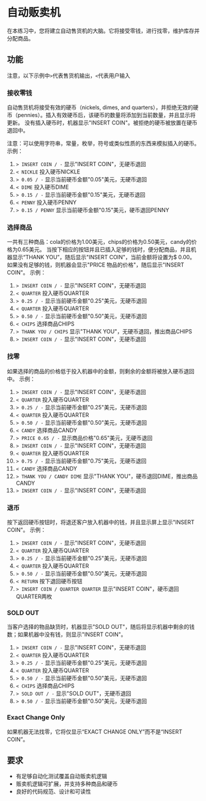 # 自动贩卖机
在本练习中，您将建立自动售货机的大脑。它将接受零钱，进行找零，维护库存并分配商品。

## 功能
注意，以下示例中`>`代表售货机输出，`<`代表用户输入

### 接收零钱
自动售货机将接受有效的硬币（nickels, dimes, and quarters），并拒绝无效的硬币（pennies）。插入有效硬币后，该硬币的数量将添加到当前数量，并且显示将更新。
没有插入硬币时，机器显示"INSERT COIN"。被拒绝的硬币被放置在硬币退回中。

注意：可以使用字符串，常量，枚举，符号或类似性质的东西来模拟插入的硬币。示例：
1. `> INSERT COIN / -` 显示"INSERT COIN"，无硬币退回
1. `< NICKLE` 投入硬币NICKLE
1. `> 0.05 / -` 显示当前硬币金额"0.05"美元，无硬币退回
1. `< DIME` 投入硬币DIME
1. `> 0.15 / -` 显示当前硬币金额"0.15"美元，无硬币退回
1. `< PENNY` 投入硬币PENNY
1. `> 0.15 / PENNY` 显示当前硬币金额"0.15"美元，硬币退回PENNY

### 选择商品
一共有三种商品：cola的价格为1.00美元，chips的价格为0.50美元，candy的价格为0.65美元。
当按下相应的按钮并且已插入足够的钱时，便分配商品，并且机器显示“THANK YOU”，随后显示"INSERT COIN"，当前金额将设置为$ 0.00。
如果没有足够的钱，则机器会显示"PRICE 物品的价格"，随后显示"INSERT COIN"。
示例：
1. `> INSERT COIN / -` 显示"INSERT COIN"，无硬币退回
1. `< QUARTER` 投入硬币QUARTER
1. `> 0.25 / -` 显示当前硬币金额"0.25"美元，无硬币退回
1. `< QUARTER` 投入硬币QUARTER
1. `> 0.50 / -` 显示当前硬币金额"0.50"美元，无硬币退回
1. `< CHIPS` 选择商品CHIPS
1. `> THANK YOU / CHIPS` 显示"THANK YOU"，无硬币退回，推出商品CHIPS
1. `> INSERT COIN / -` 显示"INSERT COIN"，无硬币退回

### 找零
如果选择的商品的价格低于投入机器中的金额，则剩余的金额将被放入硬币退回中。
示例：
1. `> INSERT COIN / -` 显示"INSERT COIN"，无硬币退回
1. `< QUARTER` 投入硬币QUARTER
1. `> 0.25 / -` 显示当前硬币金额"0.25"美元，无硬币退回
1. `< QUARTER` 投入硬币QUARTER
1. `> 0.50 / -` 显示当前硬币金额"0.50"美元，无硬币退回
1. `< CANDY` 选择商品CANDY
1. `> PRICE 0.65 / -` 显示商品价格"0.65"美元，无硬币退回
1. `> INSERT COIN / -` 显示"INSERT COIN"，无硬币退回
1. `< QUARTER` 投入硬币QUARTER
1. `> 0.75 / -` 显示当前硬币金额"0.75"美元，无硬币退回
1. `< CANDY` 选择商品CANDY
1. `> THANK YOU / CANDY DIME` 显示"THANK YOU"，硬币退回DIME，推出商品CANDY
1. `> INSERT COIN / -` 显示"INSERT COIN"，无硬币退回

### 退币
按下返回硬币按钮时，将退还客户放入机器中的钱，并且显示屏上显示"INSERT COIN"。
示例：
1. `> INSERT COIN / -` 显示"INSERT COIN"，无硬币退回
1. `< QUARTER` 投入硬币QUARTER
1. `> 0.25 / -` 显示当前硬币金额"0.25"美元，无硬币退回
1. `< QUARTER` 投入硬币QUARTER
1. `> 0.50 / -` 显示当前硬币金额"0.50"美元，无硬币退回
1. `< RETURN` 按下退回硬币按钮
1. `> INSERT COIN / QUARTER QUARTER` 显示"INSERT COIN"，硬币退回QUARTER两枚

### SOLD OUT
当客户选择的物品缺货时，机器显示"SOLD OUT"，随后将显示机器中剩余的钱数；如果机器中没有钱，则显示"INSERT COIN"。
1. `> INSERT COIN / -` 显示"INSERT COIN"，无硬币退回
1. `< QUARTER` 投入硬币QUARTER
1. `> 0.25 / -` 显示当前硬币金额"0.25"美元，无硬币退回
1. `< QUARTER` 投入硬币QUARTER
1. `> 0.50 / -` 显示当前硬币金额"0.50"美元，无硬币退回
1. `< CHIPS` 选择商品CHIPS
1. `> SOLD OUT / -` 显示"SOLD OUT"，无硬币退回
1. `> 0.50 / -` 显示当前硬币金额"0.50"美元，无硬币退回

### Exact Change Only
如果机器无法找零，它将仅显示“EXACT CHANGE ONLY”而不是“INSERT COIN”。

## 要求
* 有足够自动化测试覆盖自动贩卖机逻辑
* 贩卖机逻辑可扩展，并支持多种商品和硬币
* 良好的代码规范、设计和可读性